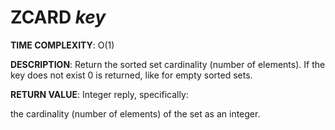 # ZCARD *key*

**TIME COMPLEXITY**:
O(1)

**DESCRIPTION**:
Return the sorted set cardinality (number of elements). If the key does not
exist 0 is returned, like for empty sorted sets.

**RETURN VALUE**:
Integer reply, specifically:

the cardinality (number of elements) of the set as an integer.

